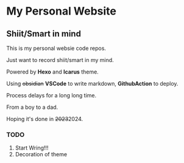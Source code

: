 # My Personal Website

## Shiit/Smart in mind

This is my personal websie code repos.

Just want to record shiit/smart in my mind.

Powered by **Hexo** and **Icarus** theme.

Using ~~obsidian~~ **VSCode** to write markdown, **GithubAction** to deploy.

Process delays for a long long time.

From a boy to a dad.

Hoping it's done in ~~2023~~2024.

### TODO

1. Start Wring!!!
2. Decoration of theme
